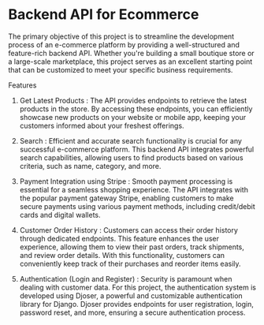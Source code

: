 # Backend API for Ecommerce 

The primary objective of this project is to streamline the development process of an e-commerce platform by providing a well-structured and feature-rich backend API. Whether you're building a small boutique store or a large-scale marketplace, this project serves as an excellent starting point that can be customized to meet your specific business requirements.

Features
1. Get Latest Products : 
The API provides endpoints to retrieve the latest products in the store. By accessing these endpoints, you can efficiently showcase new products on your website or mobile app, keeping your customers informed about your freshest offerings.

2. Search :
Efficient and accurate search functionality is crucial for any successful e-commerce platform. This backend API integrates powerful search capabilities, allowing users to find products based on various criteria, such as name, category, and more.

3. Payment Integration using Stripe : 
Smooth payment processing is essential for a seamless shopping experience. The API integrates with the popular payment gateway Stripe, enabling customers to make secure payments using various payment methods, including credit/debit cards and digital wallets.

4. Customer Order History : 
Customers can access their order history through dedicated endpoints. This feature enhances the user experience, allowing them to view their past orders, track shipments, and review order details. With this functionality, customers can conveniently keep track of their purchases and reorder items easily.

5. Authentication (Login and Register) :
Security is paramount when dealing with customer data. For this project, the authentication system is developed using Djoser, a powerful and customizable authentication library for Django. Djoser provides endpoints for user registration, login, password reset, and more, ensuring a secure authentication process.
